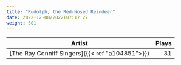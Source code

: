 ```yaml
---
title: "Rudolph, the Red-Nosed Reindeer"
date: 2022-12-08/2022T07:17:27
weight: 501
---
```




 Artist | Plays 
----- | -----:
[The Ray Conniff Singers]({{< ref "a104851">}}) | 31
